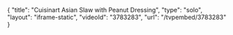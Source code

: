 {
    "title": "Cuisinart Asian Slaw with Peanut Dressing",
    "type": "solo",
    "layout": "iframe-static",
    "videoId": "3783283",
    "url": "\/tvpembed\/3783283"
}